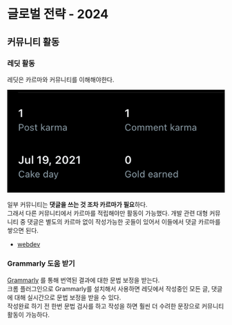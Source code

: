 # 글로벌 전략 - 2024

## 커뮤니티 활동

### 레딧 활동

레딧은 카르마와 커뮤니티를 이해해야한다.

![1](./images/1.png)

일부 커뮤니티는 **댓글을 쓰는 것 조차 카르마가 필요**하다.  
그래서 다른 커뮤니티에서 카르마를 적립해야만 활동이 가능했다.
개발 관련 대형 커뮤니티 중 댓글은 별도의 카르마 없이 작성가능한 곳들이 있어서 이들에서 댓글 카르마를 쌓으면 된다.
- [webdev](https://www.reddit.com/r/webdev/)

### Grammarly 도움 받기

[Grammarly](https://www.grammarly.com/) 를 통해 번역된 결과에 대한 문법 보정을 받는다.  
크롬 플러그인으로 Grammarly를 설치해서 사용하면 레딧에서 작성중인 모든 글, 댓글에 대해 실시간으로 문법 보정을 받을 수 있다.  
작성완료 하기 전 한번 문법 검사를 하고 작성을 하면 훨씬 더 수려한 문장으로 커뮤니티 활동이 가능하다.


